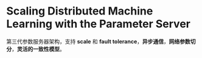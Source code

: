# Scaling Distributed Machine Learning with the Parameter Server

第三代参数服务器架构，支持 **scale** 和 **fault tolerance**，**异步通信**，**网络参数切分**，**灵活的一致性模型**。
